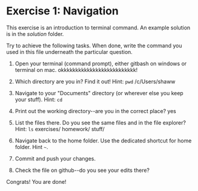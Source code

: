 # Exercise 1: Navigation

This exercise is an introduction to terminal command.
An example solution is in the _solution_ folder.

Try to achieve the following tasks.  When done, write the command you
used in this file underneath the particular question.

1. Open your terminal (command prompt), either gitbash on windows or
   terminal on mac.
   okkkkkkkkkkkkkkkkkkkkkkkkkk!
2. Which directory are you in?  Find it out!  Hint: `pwd`
/c/Users/shaww
3. Navigate to your "Documents" directory (or wherever else you keep
   your stuff).  Hint: `cd`
   
4. Print out the working directory--are you in the correct place?
yes
5. List the files there.  Do you see the same files and in the file
   explorer?  Hint: `ls`
exercises/  homework/  stuff/
6. Navigate back to the home folder.  Use the dedicated shortcut for
   home folder.  Hint `~`.

7. Commit and push your changes.

8. Check the file on github--do you see your edits there?

Congrats!  You are done!
